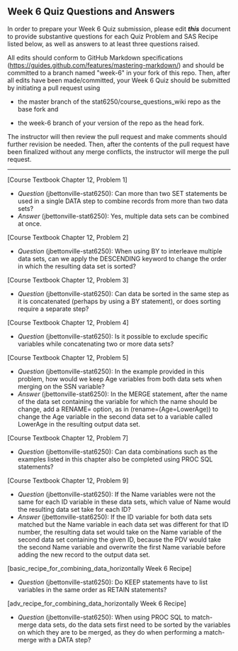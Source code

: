 ## Week 6 Quiz Questions and Answers

In order to prepare your Week 6 Quiz submission, please edit ***this*** document to provide substantive questions for each Quiz Problem and SAS Recipe listed below, as well as answers to at least three questions raised.

All edits should conform to GitHub Markdown specifications (https://guides.github.com/features/mastering-markdown/) and should be committed to a branch named "week-6" in your fork of this repo. Then, after all edits have been made/committed, your Week 6 Quiz should be submitted by initiating a pull request using

- the master branch of the stat6250/course_questions_wiki repo as the base fork and

- the week-6 branch of your version of the repo as the head fork.

The instructor will then review the pull request and make comments should further revision be needed. Then, after the contents of the pull request have been finalized without any merge conflicts, the instructor will merge the pull request.

********************************************************************************



[Course Textbook Chapter 12, Problem 1]
- *Question* (jbettonville-stat6250): Can more than two SET statements be used in a single DATA step to combine records from more than two data sets?
- *Answer* (jbettonville-stat6250): Yes, multiple data sets can be combined at once.



[Course Textbook Chapter 12, Problem 2]
- *Question* (jbettonville-stat6250): When using BY to interleave multiple data sets, can we apply the DESCENDING keyword to change the order in which the resulting data set is sorted?



[Course Textbook Chapter 12, Problem 3]
- *Question* (jbettonville-stat6250): Can data be sorted in the same step as it is concatenated (perhaps by using a BY statement), or does sorting require a separate step?



[Course Textbook Chapter 12, Problem 4]
- *Question* (jbettonville-stat6250): Is it possible to exclude specific variables while concatenating two or more data sets?



[Course Textbook Chapter 12, Problem 5]
- *Question* (jbettonville-stat6250): In the example provided in this problem, how would we keep Age variables from both data sets when merging on the SSN variable?
- *Answer* (jbettonville-stat6250): In the MERGE statement, after the name of the data set containing the variable for which the name should be change, add a RENAME= option, as in (rename=(Age=LowerAge)) to change the Age variable in the second data set to a variable called LowerAge in the resulting output data set.



[Course Textbook Chapter 12, Problem 7]
- *Question* (jbettonville-stat6250): Can data combinations such as the examples listed in this chapter also be completed using PROC SQL statements?



[Course Textbook Chapter 12, Problem 9]
- *Question* (jbettonville-stat6250): If the Name variables were not the same for each ID variable in these data sets, which value of Name would the resulting data set take for each ID?
- *Answer* (jbettonville-stat6250): If the ID variable for both data sets matched but the Name variable in each data set was different for that ID number, the resulting data set would take on the Name variable of the second data set containing the given ID, because the PDV would take the second Name variable and overwrite the first Name variable before adding the new record to the output data set.



[basic_recipe_for_combining_data_horizontally Week 6 Recipe]
- *Question* (jbettonville-stat6250): Do KEEP statements have to list variables in the same order as RETAIN statements?



[adv_recipe_for_combining_data_horizontally Week 6 Recipe]
- *Question* (jbettonville-stat6250): When using PROC SQL to match-merge data sets, do the data sets first need to be sorted by the variables on which they are to be merged, as they do when performing a match-merge with a DATA step?
